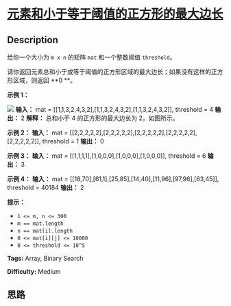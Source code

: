 # [元素和小于等于阈值的正方形的最大边长][title]

## Description

给你一个大小为 `m x n` 的矩阵 `mat` 和一个整数阈值 `threshold`。

请你返回元素总和小于或等于阈值的正方形区域的最大边长；如果没有这样的正方形区域，则返回 **0  **。  


**示例 1：**

![](https://assets.leetcode-cn.com/aliyun-lc-upload/uploads/2019/12/15/e1.png)
            **输入：** mat = [[1,1,3,2,4,3,2],[1,1,3,2,4,3,2],[1,1,3,2,4,3,2]], threshold = 4    **输出：** 2    **解释：** 总和小于 4 的正方形的最大边长为 2，如图所示。    

**示例 2：**
            **输入：** mat = [[2,2,2,2,2],[2,2,2,2,2],[2,2,2,2,2],[2,2,2,2,2],[2,2,2,2,2]], threshold = 1    **输出：** 0    

**示例 3：**
            **输入：** mat = [[1,1,1,1],[1,0,0,0],[1,0,0,0],[1,0,0,0]], threshold = 6    **输出：** 3    

**示例 4：**
            **输入：** mat = [[18,70],[61,1],[25,85],[14,40],[11,96],[97,96],[63,45]], threshold = 40184    **输出：** 2    



**提示：**

  * `1 <= m, n <= 300`
  * `m == mat.length`
  * `n == mat[i].length`
  * `0 <= mat[i][j] <= 10000`
  * `0 <= threshold <= 10^5`


**Tags:** Array, Binary Search

**Difficulty:** Medium

## 思路

[title]: https://leetcode-cn.com/problems/maximum-side-length-of-a-square-with-sum-less-than-or-equal-to-threshold
